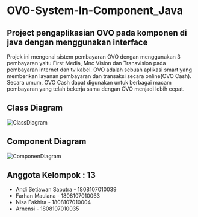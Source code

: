 # OVO-System-In-Component_Java

## Project pengaplikasian OVO pada komponen di java dengan menggunakan interface
Projek ini mengenai sistem pembayaran OVO dengan menggunakan 3 pembayaran yaitu First Media, Mnc Vision dan Transvision pada pembayaran internet dan tv kabel. OVO adalah sebuah aplikasi smart yang memberikan layanan pembayaran dan transaksi secara online(OVO Cash). Secara umum, OVO Cash dapat digunakan untuk berbagai macam pembayaran yang telah bekerja sama dengan OVO menjadi lebih cepat.

## Class Diagram
![ClassDiagram](https://user-images.githubusercontent.com/62185347/112981681-bcd9cb80-9185-11eb-937f-791e930a9c6f.jpeg)

## Component Diagram
![ComponenDiagram](https://user-images.githubusercontent.com/62185347/112981702-c2cfac80-9185-11eb-90cc-f7b4075c7edd.jpeg)


## Anggota Kelompok : 13
- Andi Setiawan Saputra - 1808107010039
- Farhan Maulana - 1808107010063
- Nisa Fakhira - 1808107010004
- Arnensi - 1808107010035

